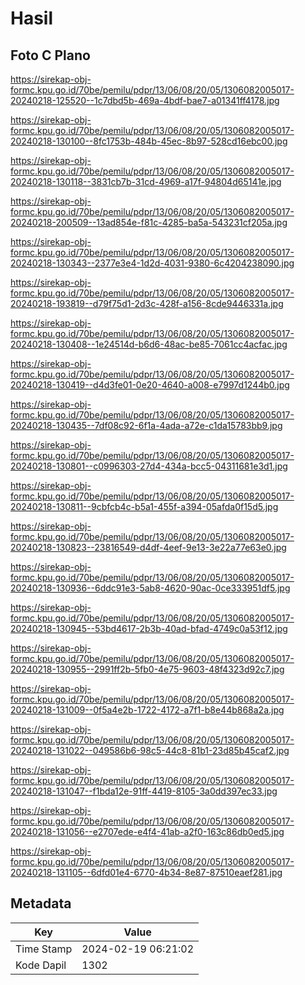 # Hasil

## Foto C Plano

https://sirekap-obj-formc.kpu.go.id/70be/pemilu/pdpr/13/06/08/20/05/1306082005017-20240218-125520--1c7dbd5b-469a-4bdf-bae7-a01341ff4178.jpg

https://sirekap-obj-formc.kpu.go.id/70be/pemilu/pdpr/13/06/08/20/05/1306082005017-20240218-130100--8fc1753b-484b-45ec-8b97-528cd16ebc00.jpg

https://sirekap-obj-formc.kpu.go.id/70be/pemilu/pdpr/13/06/08/20/05/1306082005017-20240218-130118--3831cb7b-31cd-4969-a17f-94804d65141e.jpg

https://sirekap-obj-formc.kpu.go.id/70be/pemilu/pdpr/13/06/08/20/05/1306082005017-20240218-200509--13ad854e-f81c-4285-ba5a-543231cf205a.jpg

https://sirekap-obj-formc.kpu.go.id/70be/pemilu/pdpr/13/06/08/20/05/1306082005017-20240218-130343--2377e3e4-1d2d-4031-9380-6c4204238090.jpg

https://sirekap-obj-formc.kpu.go.id/70be/pemilu/pdpr/13/06/08/20/05/1306082005017-20240218-193819--d79f75d1-2d3c-428f-a156-8cde9446331a.jpg

https://sirekap-obj-formc.kpu.go.id/70be/pemilu/pdpr/13/06/08/20/05/1306082005017-20240218-130408--1e24514d-b6d6-48ac-be85-7061cc4acfac.jpg

https://sirekap-obj-formc.kpu.go.id/70be/pemilu/pdpr/13/06/08/20/05/1306082005017-20240218-130419--d4d3fe01-0e20-4640-a008-e7997d1244b0.jpg

https://sirekap-obj-formc.kpu.go.id/70be/pemilu/pdpr/13/06/08/20/05/1306082005017-20240218-130435--7df08c92-6f1a-4ada-a72e-c1da15783bb9.jpg

https://sirekap-obj-formc.kpu.go.id/70be/pemilu/pdpr/13/06/08/20/05/1306082005017-20240218-130801--c0996303-27d4-434a-bcc5-04311681e3d1.jpg

https://sirekap-obj-formc.kpu.go.id/70be/pemilu/pdpr/13/06/08/20/05/1306082005017-20240218-130811--9cbfcb4c-b5a1-455f-a394-05afda0f15d5.jpg

https://sirekap-obj-formc.kpu.go.id/70be/pemilu/pdpr/13/06/08/20/05/1306082005017-20240218-130823--23816549-d4df-4eef-9e13-3e22a77e63e0.jpg

https://sirekap-obj-formc.kpu.go.id/70be/pemilu/pdpr/13/06/08/20/05/1306082005017-20240218-130936--6ddc91e3-5ab8-4620-90ac-0ce333951df5.jpg

https://sirekap-obj-formc.kpu.go.id/70be/pemilu/pdpr/13/06/08/20/05/1306082005017-20240218-130945--53bd4617-2b3b-40ad-bfad-4749c0a53f12.jpg

https://sirekap-obj-formc.kpu.go.id/70be/pemilu/pdpr/13/06/08/20/05/1306082005017-20240218-130955--2991ff2b-5fb0-4e75-9603-48f4323d92c7.jpg

https://sirekap-obj-formc.kpu.go.id/70be/pemilu/pdpr/13/06/08/20/05/1306082005017-20240218-131009--0f5a4e2b-1722-4172-a7f1-b8e44b868a2a.jpg

https://sirekap-obj-formc.kpu.go.id/70be/pemilu/pdpr/13/06/08/20/05/1306082005017-20240218-131022--049586b6-98c5-44c8-81b1-23d85b45caf2.jpg

https://sirekap-obj-formc.kpu.go.id/70be/pemilu/pdpr/13/06/08/20/05/1306082005017-20240218-131047--f1bda12e-91ff-4419-8105-3a0dd397ec33.jpg

https://sirekap-obj-formc.kpu.go.id/70be/pemilu/pdpr/13/06/08/20/05/1306082005017-20240218-131056--e2707ede-e4f4-41ab-a2f0-163c86db0ed5.jpg

https://sirekap-obj-formc.kpu.go.id/70be/pemilu/pdpr/13/06/08/20/05/1306082005017-20240218-131105--6dfd01e4-6770-4b34-8e87-87510eaef281.jpg


## Metadata

| Key        | Value               |
| ---------- | ------------------- |
| Time Stamp | 2024-02-19 06:21:02 |
| Kode Dapil | 1302                |



